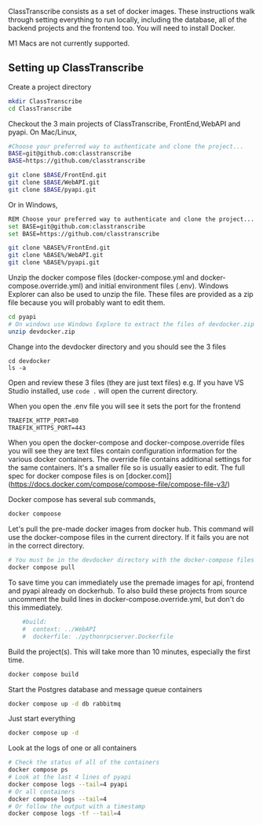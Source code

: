ClassTranscribe consists as a set of docker images. These instructions walk through setting everything to run locally, including the database, all of the backend projects and the frontend too. You will need to install Docker.

M1 Macs are not currently supported.

## Setting up ClassTranscribe

Create a project directory

```sh
mkdir ClassTranscribe
cd ClassTranscribe
```

Checkout the 3 main projects of ClassTranscribe, FrontEnd,WebAPI and pyapi. On Mac/Linux,
```sh
#Choose your preferred way to authenticate and clone the project...
BASE=git@github.com:classtranscribe
BASE=https://github.com/classtranscribe

git clone $BASE/FrontEnd.git
git clone $BASE/WebAPI.git
git clone $BASE/pyapi.git
```
Or in Windows,
```sh
REM Choose your preferred way to authenticate and clone the project...
set BASE=git@github.com:classtranscribe
set BASE=https://github.com/classtranscribe

git clone %BASE%/FrontEnd.git
git clone %BASE%/WebAPI.git
git clone %BASE%/pyapi.git
```

Unzip the docker compose files (docker-compose.yml and docker-compose.override.yml) and initial environment files (.env). 
Windows Explorer can also be used to unzip the file.
These files are provided as a zip file because you will probably want to edit them.

```sh
cd pyapi
# On windows use Windows Explore to extract the files of devdocker.zip into a 'devdocker' directory
unzip devdocker.zip
```
Change into the devdocker directory and you should see the 3 files
```
cd devdocker
ls -a
```

Open and review these 3 files (they are just text files) e.g. If you have VS Studio installed, use `code .` will open the current directory.

When you open the .env file you will see it sets the port for the frontend
```txt
TRAEFIK_HTTP_PORT=80
TRAEFIK_HTTPS_PORT=443
```
When you open the docker-compose and docker-compose.override files you will see they are text files contain configuration information for the various docker containers. The override file contains additional settings for the same containers. It's a smaller file so is usually easier to edit.
The full spec for docker compose files is on [docker.com]](https://docs.docker.com/compose/compose-file/compose-file-v3/)

Docker compose has several sub commands,
```sh
docker compoose
```

Let's pull the pre-made docker images from docker hub. This command will use the docker-compose files in the current directory. If it fails you are not in the correct directory.
```sh
# You must be in the devdocker directory with the docker-compose files etc.
docker compose pull
```
To save time you can immediately use the premade images for api, frontend and pyapi already on dockerhub.
To also build these projects from source uncomment the build lines in docker-compose.override.yml, but don't do this immediately.
```yml
    #build:
    #  context: ../WebAPI
    #  dockerfile: ./pythonrpcserver.Dockerfile

```
Build the project(s). This will take more than 10 minutes, especially the first time.
```sh
docker compose build
```

Start the Postgres database and message queue containers
```sh
docker compose up -d db rabbitmq
```
Just start everything
```sh
docker compose up -d
```
Look at the logs of one or all containers
```sh
# Check the status of all of the containers
docker compose ps
# Look at the last 4 lines of pyapi
docker compose logs --tail=4 pyapi
# Or all containers
docker compose logs --tail=4
# Or follow the output with a timestamp
docker compose logs -tf --tail=4
```
